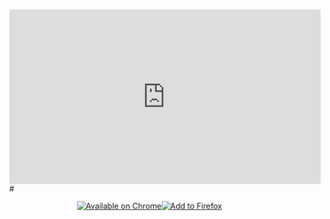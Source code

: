 #
#
<link href="favicon.png" rel="shortcut icon" type="image/png"></link>
<center>
<iframe width="560" height="315" src="https://www.youtube.com/embed/611TW315pZM" frameborder="0" allowfullscreen></iframe>
</center>
#

<center><p><a id="chromelink" href="https://chrome.google.com/webstore/detail/1clickbom/mflpmlediakefinapghmabapjeippfdi"><img id="chromeimage" src="https://raw.githubusercontent.com/monostable/1clickBOM/master/readme_images/chrome.png" alt="Available on Chrome" /></a><a href=https://addons.mozilla.org/firefox/downloads/latest/634060/addon-634060-latest.xpi><img alt="Add to Firefox" src="https://raw.githubusercontent.com/monostable/1clickBOM/master/readme_images/firefox.png"></a></p></center>

<script type="text/javascript">

    //fix favicon on firefox (due to github.io hosting)
    link=document.createElement("link");
    link.setAttribute("href", "favicon.png");
    link.setAttribute("rel", "shortcut icon");
    link.setAttribute("type", "image/png");
    document.head.appendChild(link);

</script>

